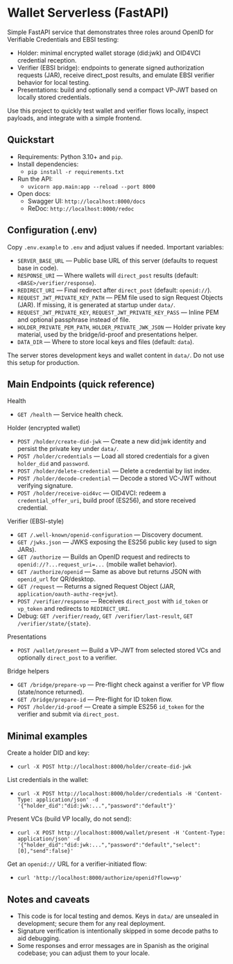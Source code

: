 # Wallet Serverless (FastAPI)

Simple FastAPI service that demonstrates three roles around OpenID for Verifiable Credentials and EBSI testing:

- Holder: minimal encrypted wallet storage (did:jwk) and OID4VCI credential reception.
- Verifier (EBSI bridge): endpoints to generate signed authorization requests (JAR), receive direct_post results, and emulate EBSI verifier behavior for local testing.
- Presentations: build and optionally send a compact VP-JWT based on locally stored credentials.

Use this project to quickly test wallet and verifier flows locally, inspect payloads, and integrate with a simple frontend.

## Quickstart

- Requirements: Python 3.10+ and `pip`.
- Install dependencies:
  - `pip install -r requirements.txt`
- Run the API:
  - `uvicorn app.main:app --reload --port 8000`
- Open docs:
  - Swagger UI: `http://localhost:8000/docs`
  - ReDoc: `http://localhost:8000/redoc`

## Configuration (.env)

Copy `.env.example` to `.env` and adjust values if needed. Important variables:

- `SERVER_BASE_URL` — Public base URL of this server (defaults to request base in code).
- `RESPONSE_URI` — Where wallets will `direct_post` results (default: `<BASE>/verifier/response`).
- `REDIRECT_URI` — Final redirect after `direct_post` (default: `openid://`).
- `REQUEST_JWT_PRIVATE_KEY_PATH` — PEM file used to sign Request Objects (JAR). If missing, it is generated at startup under `data/`.
- `REQUEST_JWT_PRIVATE_KEY`, `REQUEST_JWT_PRIVATE_KEY_PASS` — Inline PEM and optional passphrase instead of file.
- `HOLDER_PRIVATE_PEM_PATH`, `HOLDER_PRIVATE_JWK_JSON` — Holder private key material, used by the bridge/id-proof and presentations helper.
- `DATA_DIR` — Where to store local keys and files (default: `data`).

The server stores development keys and wallet content in `data/`. Do not use this setup for production.

## Main Endpoints (quick reference)

Health
- `GET /health` — Service health check.

Holder (encrypted wallet)
- `POST /holder/create-did-jwk` — Create a new did:jwk identity and persist the private key under `data/`.
- `POST /holder/credentials` — Load all stored credentials for a given `holder_did` and `password`.
- `POST /holder/delete-credential` — Delete a credential by list index.
- `POST /holder/decode-credential` — Decode a stored VC-JWT without verifying signature.
- `POST /holder/receive-oid4vc` — OID4VCI: redeem a `credential_offer_uri`, build proof (ES256), and store received credential.

Verifier (EBSI-style)
- `GET /.well-known/openid-configuration` — Discovery document.
- `GET /jwks.json` — JWKS exposing the ES256 public key (used to sign JARs).
- `GET /authorize` — Builds an OpenID request and redirects to `openid://?...request_uri=...` (mobile wallet behavior).
- `GET /authorize/openid` — Same as above but returns JSON with `openid_url` for QR/desktop.
- `GET /request` — Returns a signed Request Object (JAR, `application/oauth-authz-req+jwt`).
- `POST /verifier/response` — Receives `direct_post` with `id_token` or `vp_token` and redirects to `REDIRECT_URI`.
- Debug: `GET /verifier/ready`, `GET /verifier/last-result`, `GET /verifier/state/{state}`.

Presentations
- `POST /wallet/present` — Build a VP-JWT from selected stored VCs and optionally `direct_post` to a verifier.

Bridge helpers
- `GET /bridge/prepare-vp` — Pre-flight check against a verifier for VP flow (state/nonce returned).
- `GET /bridge/prepare-id` — Pre-flight for ID token flow.
- `POST /holder/id-proof` — Create a simple ES256 `id_token` for the verifier and submit via `direct_post`.

## Minimal examples

Create a holder DID and key:

- `curl -X POST http://localhost:8000/holder/create-did-jwk`

List credentials in the wallet:

- `curl -X POST http://localhost:8000/holder/credentials -H 'Content-Type: application/json' -d '{"holder_did":"did:jwk:...","password":"default"}'`

Present VCs (build VP locally, do not send):

- `curl -X POST http://localhost:8000/wallet/present -H 'Content-Type: application/json' -d '{"holder_did":"did:jwk:...","password":"default","select":[0],"send":false}'`

Get an `openid://` URL for a verifier-initiated flow:

- `curl 'http://localhost:8000/authorize/openid?flow=vp'`

## Notes and caveats

- This code is for local testing and demos. Keys in `data/` are unsealed in development; secure them for any real deployment.
- Signature verification is intentionally skipped in some decode paths to aid debugging.
- Some responses and error messages are in Spanish as the original codebase; you can adjust them to your locale.

